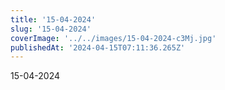 ```yaml
---
title: '15-04-2024'
slug: '15-04-2024'
coverImage: '../../images/15-04-2024-c3Mj.jpg'
publishedAt: '2024-04-15T07:11:36.265Z'
---
```


15-04-2024